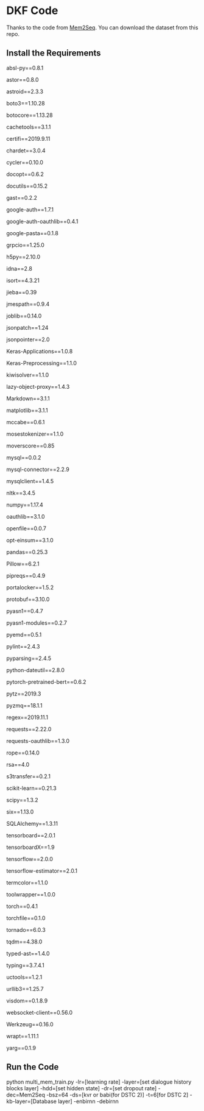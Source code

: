 # DKF Code
Thanks to the code from [Mem2Seq](https://github.com/HLTCHKUST/Mem2Seq). You can download the dataset from this repo.

## Install the Requirements
absl-py==0.8.1

astor==0.8.0

astroid==2.3.3

boto3==1.10.28

botocore==1.13.28

cachetools==3.1.1

certifi==2019.9.11

chardet==3.0.4

cycler==0.10.0

docopt==0.6.2

docutils==0.15.2

gast==0.2.2

google-auth==1.7.1

google-auth-oauthlib==0.4.1

google-pasta==0.1.8

grpcio==1.25.0

h5py==2.10.0

idna==2.8

isort==4.3.21

jieba==0.39

jmespath==0.9.4

joblib==0.14.0

jsonpatch==1.24

jsonpointer==2.0

Keras-Applications==1.0.8

Keras-Preprocessing==1.1.0

kiwisolver==1.1.0

lazy-object-proxy==1.4.3

Markdown==3.1.1

matplotlib==3.1.1

mccabe==0.6.1

mosestokenizer==1.1.0

moverscore==0.85

mysql==0.0.2

mysql-connector==2.2.9

mysqlclient==1.4.5

nltk==3.4.5

numpy==1.17.4

oauthlib==3.1.0

openfile==0.0.7

opt-einsum==3.1.0

pandas==0.25.3

Pillow==6.2.1

pipreqs==0.4.9

portalocker==1.5.2

protobuf==3.10.0

pyasn1==0.4.7

pyasn1-modules==0.2.7

pyemd==0.5.1

pylint==2.4.3

pyparsing==2.4.5

python-dateutil==2.8.0

pytorch-pretrained-bert==0.6.2

pytz==2019.3

pyzmq==18.1.1

regex==2019.11.1

requests==2.22.0

requests-oauthlib==1.3.0

rope==0.14.0

rsa==4.0

s3transfer==0.2.1

scikit-learn==0.21.3

scipy==1.3.2

six==1.13.0

SQLAlchemy==1.3.11

tensorboard==2.0.1

tensorboardX==1.9

tensorflow==2.0.0

tensorflow-estimator==2.0.1

termcolor==1.1.0

toolwrapper==1.0.0

torch==0.4.1

torchfile==0.1.0

tornado==6.0.3

tqdm==4.38.0

typed-ast==1.4.0

typing==3.7.4.1

uctools==1.2.1

urllib3==1.25.7

visdom==0.1.8.9

websocket-client==0.56.0

Werkzeug==0.16.0

wrapt==1.11.1

yarg==0.1.9

## Run the Code
python multi_mem_train.py -lr=[learning rate] -layer=[set dialogue history blocks layer] -hdd=[set hidden state] -dr=[set dropout rate] -dec=Mem2Seq -bsz=64 -ds=[kvr or babi(for DSTC 2)] -t=6[for DSTC 2]  -kb-layer=[Database layer] -enbirnn -debirnn
